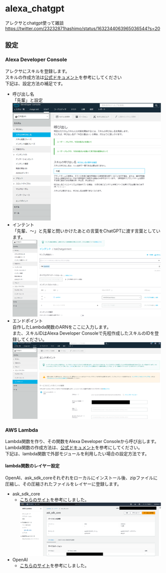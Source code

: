 # alexa_chatgpt
アレクサとchatgpt使って雑談
https://twitter.com/23232871hashimo/status/1632344063965036544?s=20  
## 設定
### Alexa Developer Console
アレクサにスキルを登録します。  
スキルの作成方法は[公式ドキュメント](https://developer.amazon.com/ja-JP/docs/alexa/devconsole/about-the-developer-console.html)を参考にしてください  
下記は、設定方法の補足です。  
- 呼び出し名  
「先輩」と設定  
![invocation](https://github.com/ShunjiHashimoto/alexa_chatgpt/blob/main/docs/images/invocation.PNG?raw=true)
- インテント  
「先輩、〜」と先輩と問いかけたあとの言葉をChatGPTに渡す言葉としています。  
![intent](https://github.com/ShunjiHashimoto/alexa_chatgpt/blob/main/docs/images/intent.PNG?raw=true)
- エンドポイント  
自作したLambda関数のARNをここに入力します。  
また、スキルIDはAlexa Developer Consoleで先程作成したスキルのIDを登録してください。  
![endpoint](https://github.com/ShunjiHashimoto/alexa_chatgpt/blob/main/docs/images/endpoint.png?raw=true)
### AWS Lambda  
Lambda関数を作り、その関数をAlexa Developer Consoleから呼び出します。   
Lambda関数の作成方法は、[公式ドキュメント](https://docs.aws.amazon.com/ja_jp/lambda/latest/dg/getting-started.html)を参考にしてください。  
下記は、lambda関数で外部モジュールを利用したい場合の設定方法です。  

#### lambda関数のレイヤー設定
OpenAI、ask_sdk_coreそれぞれをローカルにインストール後、zipファイルに圧縮し、その圧縮されたファイルをレイヤーに登録します。  
- ask_sdk_core
    - [こちらのサイト](https://qiita.com/toshimin/items/e4d9bc3380db4d171f0e)を参考にしました。  
![layor](https://github.com/ShunjiHashimoto/alexa_chatgpt/blob/main/docs/images/layor.png?raw=true)  
- OpenAI
    - [こちらのサイト](https://thedeveloperspace.com/how-to-invoke-openai-apis-from-aws-lambda-functions/)を参考にしました。  